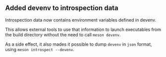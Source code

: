 ## Added devenv to introspection data

Introspection data now contains environment variables defined in devenv.

This allows external tools to use that information to launch executables
from the build directory without the need to call `meson devenv`.

As a side effect, it also mades it possible to dump `devenv` in `json` format,
using `meson introspect --devenv`.
